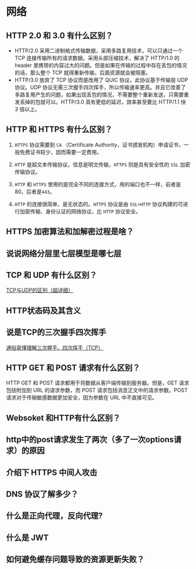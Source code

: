 # 网络

## HTTP 2.0 和 3.0 有什么区别？

- HTTP/2.0 采用二进制格式传输数据，采用多路复用技术，可以只通过一个 TCP 连接传输所有的请求数据。采用头部压缩技术，解决了 HTTP/1.0 的 header 里携带的内容过大的问题。但是如果在传输的过程中存在丢包的情况的话，那么整个 TCP 就得重新传输，后面资源就会被阻塞。
- HTTP/3.0 放弃了 TCP 协议而是改用了 QUIC 协议，此协议基于传输层 UDP 协议。UDP 协议无需三次握手四次挥手，所以传输速率更高。并且它改善了多路复用产生的问题，如果出现丢包的情况，不需要整个重新发送，只需要重发丢掉的包就可以。HTTP/3.0 具有更低的延迟，效率甚至要比 HTTP/1.1 快 3 倍以上。 

## HTTP 和 HTTPS 有什么区别？



1. `HTTPS` 协议需要到 `CA` （Certificate Authority，证书颁发机构）申请证书，一般免费证书较少，因而需要一定费用。

2. `HTTP` 是超文本传输协议，信息是明文传输，`HTTPS` 则是具有安全性的 `SSL` 加密传输协议。

3. `HTTP` 和 `HTTPS` 使用的是完全不同的连接方式，用的端口也不一样，前者是80，后者是`443`。

4. `HTTP` 的连接很简单，是无状态的。`HTTPS` 协议是由 `SSL+HTTP` 协议构建的可进行加密传输、身份认证的网络协议，比 `HTTP` 协议安全。

## HTTPS 加密算法和加解密过程是啥？

## 说说网络分层里七层模型是哪七层

## TCP 和 UDP 有什么区别？

[TCP与UDP的区别（超详细）](https://blog.csdn.net/weixin_43796685/article/details/104558965)

## HTTP状态码及其含义

## 说是TCP的三次握手四次挥手

[通俗易懂理解三次握手、四次挥手（TCP）](https://zhuanlan.zhihu.com/p/715748561)

## **HTTP GET 和 POST 请求有什么区别？**

HTTP GET 和 POST 请求都用于将数据从客户端传输到服务器。但是，GET 请求包括附加到 URL 的请求参数，而 POST 请求包括消息正文中的请求参数。POST 请求对于传输敏感数据更加安全，因为参数在 URL 中不直接可见。

## Websoket 和HTTP有什么区别？

## http中的post请求发生了两次（多了一次options请求）的原因

## 介绍下 HTTPS 中间人攻击

## DNS 协议了解多少？

## 什么是正向代理，反向代理?

## 什么是 JWT

## 如何避免缓存问题导致的资源更新失败？